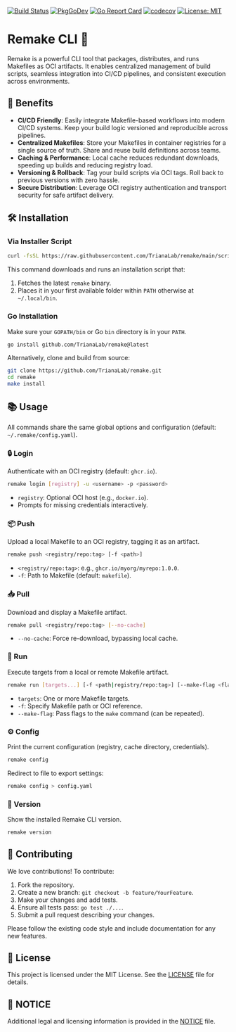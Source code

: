 [![Build Status](https://github.com/TrianaLab/remake/actions/workflows/ci.yml/badge.svg)](https://github.com/TrianaLab/remake/actions)
[![PkgGoDev](https://pkg.go.dev/badge/github.com/TrianaLab/remake)](https://pkg.go.dev/github.com/TrianaLab/remake)
[![Go Report Card](https://goreportcard.com/badge/github.com/TrianaLab/remake)](https://goreportcard.com/report/github.com/TrianaLab/remake)
[![codecov](https://codecov.io/gh/TrianaLab/remake/graph/badge.svg?token=DI2AL1DL9T)](https://codecov.io/gh/TrianaLab/remake)
[![License: MIT](https://img.shields.io/badge/License-MIT-blue.svg)](LICENSE)


# Remake CLI 🚀

Remake is a powerful CLI tool that packages, distributes, and runs Makefiles as OCI artifacts. It enables centralized management of build scripts, seamless integration into CI/CD pipelines, and consistent execution across environments.

## 🌟 Benefits

* **CI/CD Friendly**: Easily integrate Makefile-based workflows into modern CI/CD systems. Keep your build logic versioned and reproducible across pipelines.
* **Centralized Makefiles**: Store your Makefiles in container registries for a single source of truth. Share and reuse build definitions across teams.
* **Caching & Performance**: Local cache reduces redundant downloads, speeding up builds and reducing registry load.
* **Versioning & Rollback**: Tag your build scripts via OCI tags. Roll back to previous versions with zero hassle.
* **Secure Distribution**: Leverage OCI registry authentication and transport security for safe artifact delivery.

## 🛠️ Installation

### Via Installer Script

```bash
curl -fsSL https://raw.githubusercontent.com/TrianaLab/remake/main/scripts/get-remake.sh | bash
```

This command downloads and runs an installation script that:

1. Fetches the latest `remake` binary.
2. Places it in your first available folder within `PATH` otherwise at `~/.local/bin`.

### Go Installation

Make sure your `GOPATH/bin` or Go `bin` directory is in your `PATH`.

```bash
go install github.com/TrianaLab/remake@latest
```

Alternatively, clone and build from source:

```bash
git clone https://github.com/TrianaLab/remake.git
cd remake
make install
```

## 📚 Usage

All commands share the same global options and configuration (default: `~/.remake/config.yaml`).

### 🔒 Login

Authenticate with an OCI registry (default: `ghcr.io`).

```bash
remake login [registry] -u <username> -p <password>
```

* `registry`: Optional OCI host (e.g., `docker.io`).
* Prompts for missing credentials interactively.

### 📦 Push

Upload a local Makefile to an OCI registry, tagging it as an artifact.

```bash
remake push <registry/repo:tag> [-f <path>]
```

* `<registry/repo:tag>`: e.g., `ghcr.io/myorg/myrepo:1.0.0`.
* `-f`: Path to Makefile (default: `makefile`).

### 📥 Pull

Download and display a Makefile artifact.

```bash
remake pull <registry/repo:tag> [--no-cache]
```

* `--no-cache`: Force re-download, bypassing local cache.

### 🏃 Run

Execute targets from a local or remote Makefile artifact.

```bash
remake run [targets...] [-f <path|registry/repo:tag>] [--make-flag <flag>] [--no-cache]
```

* `targets`: One or more Makefile targets.
* `-f`: Specify Makefile path or OCI reference.
* `--make-flag`: Pass flags to the `make` command (can be repeated).

### ⚙️ Config

Print the current configuration (registry, cache directory, credentials).

```bash
remake config
```

Redirect to file to export settings:

```bash
remake config > config.yaml
```

### 📄 Version

Show the installed Remake CLI version.

```bash
remake version
```

## 🤝 Contributing

We love contributions! To contribute:

1. Fork the repository.
2. Create a new branch: `git checkout -b feature/YourFeature`.
3. Make your changes and add tests.
4. Ensure all tests pass: `go test ./...`.
5. Submit a pull request describing your changes.

Please follow the existing code style and include documentation for any new features.

## 📜 License

This project is licensed under the MIT License. See the [LICENSE](LICENSE) file for details.

## 📝 NOTICE

Additional legal and licensing information is provided in the [NOTICE](NOTICE.md) file.
